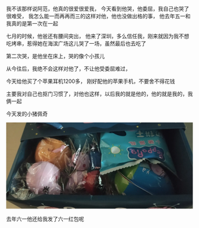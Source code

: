 我不该那样说阿范，他真的很爱很爱我， 今天看到他哭，他委屈，我自己也哭了
很难受， 我怎么能一而再再而三的这样对他，他也没做出格的事， 他去年五一和我真的是第一次在一起

七月的时候，他爸还有腰间突出， 他来了深圳，多么信任我，刚来就因为我不想吃烤串，惹得她在海滨广场这儿哭了一场，虽然最后也去吃了

第二次哭，是他坐在床上，哭的像个小孩儿

从今往后，我绝不会这样对他了，不让他受委屈难过，

今天给他买了个苹果耳机1200多， 刚好配他的苹果手机，不要舍不得花钱

主要我对自己也抠门习惯了，对他也这样，以后我的就是他的，他的就是我的，我俩一起

今天发的小猪佩奇


![](../../img/6904315-6fa21994c4708f9c.jpg)

去年六一他还给我发了六一红包呢
